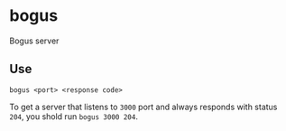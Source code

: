 # bogus
Bogus server

## Use
```
bogus <port> <response code>
```

To get a server that listens to `3000` port and always responds with status `204`, you shold run `bogus 3000 204`.
